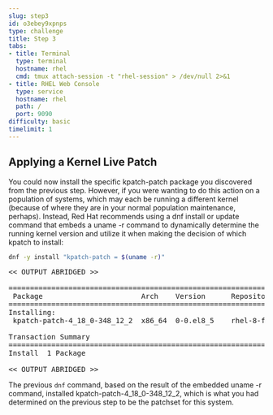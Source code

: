 ```yaml
---
slug: step3
id: o3ebey9xpnps
type: challenge
title: Step 3
tabs:
- title: Terminal
  type: terminal
  hostname: rhel
  cmd: tmux attach-session -t "rhel-session" > /dev/null 2>&1
- title: RHEL Web Console
  type: service
  hostname: rhel
  path: /
  port: 9090
difficulty: basic
timelimit: 1
---
```

## Applying a Kernel Live Patch

You could now install the specific kpatch-patch package you discovered from the
previous step.  However, if you were wanting to do this action on a population
of systems, which may each be running a different kernel (because of where they
are in your normal population maintenance, perhaps).  Instead, Red Hat
recommends using a dnf install or update command that embeds a uname -r
command to dynamically determine the running kernel version and utilize it
when making the decision of which kpatch to install:

```bash
dnf -y install "kpatch-patch = $(uname -r)"
```

<pre class="file">
<< OUTPUT ABRIDGED >>

=========================================================================================
 Package                       Arch    Version      Repository                      Size
=========================================================================================
Installing:
 kpatch-patch-4_18_0-348_12_2  x86_64  0-0.el8_5    rhel-8-for-x86_64-baseos-rpms  7.7 k

Transaction Summary
=========================================================================================
Install  1 Package

<< OUTPUT ABRIDGED >>
</pre>

The previous `dnf` command, based on the result of the embedded uname -r
command, installed kpatch-patch-4_18_0-348_12_2, which is what you had
determined on the previous step to be the patchset for this system.
